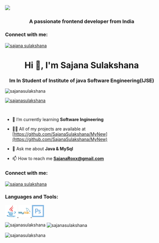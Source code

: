 ### <img src = "https://www.mo.agency/hubfs/So%20you%20want%20to%20be%20a%20web%20developer.png"><h3 align="center">A passionate frontend developer from India</h3>

<h3 align="left">Connect with me:</h3>
<p align="left">
<a href="https://linkedin.com/in/sajana sulakshana" target="blank"><img align="center" src="https://raw.githubusercontent.com/rahuldkjain/github-profile-readme-generator/master/src/images/icons/Social/linked-in-alt.svg" alt="sajana sulakshana" height="30" width="40" /></a>
</p>


<h1 align="center">Hi 👋, I'm Sajana Sulakshana</h1>
<h3 align="center">Im In Student of Institute of java Software Engineering(IJSE)</h3>

<p align="left"> <img src="https://komarev.com/ghpvc/?username=sajanasulakshana&label=Profile%20views&color=0e75b6&style=flat" alt="sajanasulakshana" /> </p>

<p align="left"> <a href="https://github.com/ryo-ma/github-profile-trophy"><img src="https://github-profile-trophy.vercel.app/?username=sajanasulakshana" alt="sajanasulakshana" /></a> </p>

<p align="left"> <a href="https://twitter.com/" target="blank"><img src="https://img.shields.io/twitter/follow/?logo=twitter&style=for-the-badge" alt="" /></a> </p>

- 🌱 I’m currently learning **Software Ingineering**

- 👨‍💻 All of my projects are available at [https://github.com/SajanaSulakshana/MyNew](https://github.com/SajanaSulakshana/MyNew)

- 💬 Ask me about **Java & MySql**

- 📫 How to reach me **SajanaRoxx@gmail.com**

<h3 align="left">Connect with me:</h3>
<p align="left">
<a href="https://fb.com/sajana sulakshana" target="blank"><img align="center" src="https://raw.githubusercontent.com/rahuldkjain/github-profile-readme-generator/master/src/images/icons/Social/facebook.svg" alt="sajana sulakshana" height="30" width="40" /></a>
</p>

<h3 align="left">Languages and Tools:</h3>
<p align="left"> <a href="https://www.java.com" target="_blank" rel="noreferrer"> <img src="https://raw.githubusercontent.com/devicons/devicon/master/icons/java/java-original.svg" alt="java" width="40" height="40"/> </a> <a href="https://www.mysql.com/" target="_blank" rel="noreferrer"> <img src="https://raw.githubusercontent.com/devicons/devicon/master/icons/mysql/mysql-original-wordmark.svg" alt="mysql" width="40" height="40"/> </a> <a href="https://www.photoshop.com/en" target="_blank" rel="noreferrer"> <img src="https://raw.githubusercontent.com/devicons/devicon/master/icons/photoshop/photoshop-line.svg" alt="photoshop" width="40" height="40"/> </a> </p>

<p><img align="left" src="https://github-readme-stats.vercel.app/api/top-langs?username=sajanasulakshana&show_icons=true&locale=en&layout=compact" alt="sajanasulakshana" /></p>

<p>&nbsp;<img align="center" src="https://github-readme-stats.vercel.app/api?username=sajanasulakshana&show_icons=true&locale=en" alt="sajanasulakshana" /></p>

<p><img align="center" src="https://github-readme-streak-stats.herokuapp.com/?user=sajanasulakshana&" alt="sajanasulakshana" /></p>

<!--

-->
